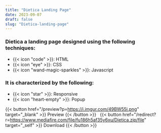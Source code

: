 ```yaml
---
title: "Dietica Landing Page"
date: 2023-09-07
draft: false
slug: "Dietica-landing-page"
---
```

### __Dietica__ a __landing page__ designed using the following techniques:
- {{< icon "code" >}}: HTML
- {{< icon "eye" >}}: CSS
- {{< icon "wand-magic-sparkles" >}}: Javascript  

### It is characterized by the following:
- {{< icon "star" >}}: Responsive
- {{< icon "heart-empty" >}}:  Popup

<!--adsense-->

{{< button href="/preview?p=https://i.imgur.com/49BW55i.png" target="_blank" >}}
Preview
{{< /button >}} &nbsp; {{< button href="/redirect?r=https://www.mediafire.com/file/fu186h5af35y6xu/Dietica.zip/file" target="_self" >}}
Download
{{< /button >}}